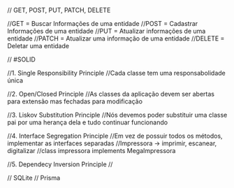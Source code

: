 // GET, POST, PUT, PATCH, DELETE

//GET = Buscar Informações de uma entidade
//POST = Cadastrar Informações de uma entidade
//PUT = Atualizar informações de uma entidade
//PATCH = Atualizar uma informação de uma entidade
//DELETE = Deletar uma entidade

// #SOLID

//1. Single Responsibility Principle
//Cada classe tem uma responsabolidade única

//2. Open/Closed Principle
//As classes da aplicação devem ser abertas para extensão mas fechadas para modificação

//3. Liskov Substitution Principle
//Nós devemos poder substituir uma classe pai por uma herança dela e tudo continuar funcionando

//4. Interface Segregation Principle
//Em vez de possuir todos os métodos, implementar as interfaces separadas
//Impressora -> imprimir, escanear, digitalizar
//class impressora implements MegaImpressora

//5. Dependecy Inversion Principle
//

// SQLite
// Prisma
